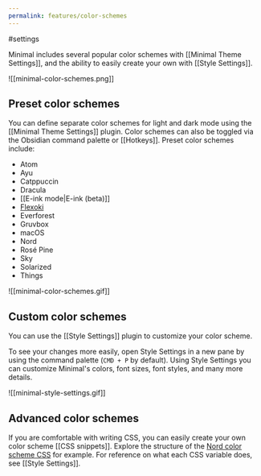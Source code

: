 ```yaml
---
permalink: features/color-schemes
---
```

#settings

Minimal includes several popular color schemes with [[Minimal Theme Settings]], and the ability to easily create your own with [[Style Settings]].

![[minimal-color-schemes.png]]

## Preset color schemes

You can define separate color schemes for light and dark mode using the [[Minimal Theme Settings]] plugin. Color schemes can also be toggled via the Obsidian command palette or [[Hotkeys]]. Preset color schemes include:

- Atom
- Ayu
- Catppuccin
- Dracula
- [[E-ink mode|E-ink (beta)]]
- [Flexoki](https://stephango.com/flexoki)
- Everforest
- Gruvbox
- macOS
- Nord
- Rosé Pine
- Sky
- Solarized
- Things

![[minimal-color-schemes.gif]]

## Custom color schemes

You can use the [[Style Settings]] plugin to customize your color scheme.

To see your changes more easily, open Style Settings in a new pane by using the command palette (`CMD + P` by default). Using Style Settings you can customize Minimal's colors, font sizes, font styles, and many more details.

![[minimal-style-settings.gif]]

## Advanced color schemes

If you are comfortable with writing CSS, you can easily create your own color scheme [[CSS snippets]]. Explore the structure of the [Nord color scheme CSS](https://github.com/kepano/obsidian-minimal/blob/master/src/scss/color-schemes/nord.scss) for example. For reference on what each CSS variable does, see [[Style Settings]].